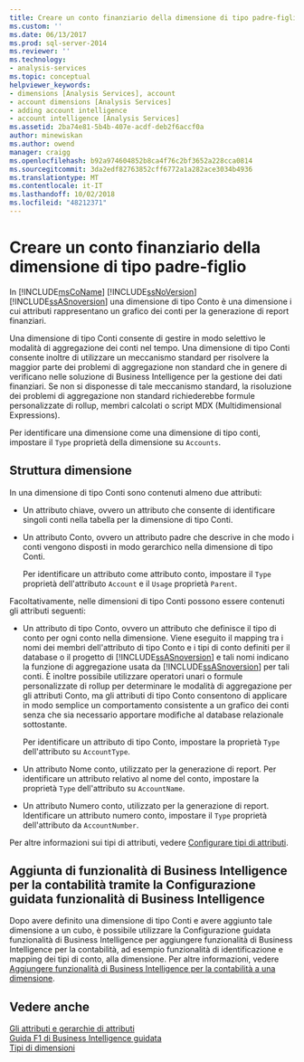 ```yaml
---
title: Creare un conto finanziario della dimensione di tipo padre-figlio | Microsoft Docs
ms.custom: ''
ms.date: 06/13/2017
ms.prod: sql-server-2014
ms.reviewer: ''
ms.technology:
- analysis-services
ms.topic: conceptual
helpviewer_keywords:
- dimensions [Analysis Services], account
- account dimensions [Analysis Services]
- adding account intelligence
- account intelligence [Analysis Services]
ms.assetid: 2ba74e81-5b4b-407e-acdf-deb2f6accf0a
author: minewiskan
ms.author: owend
manager: craigg
ms.openlocfilehash: b92a974604852b8ca4f76c2bf3652a228cca0814
ms.sourcegitcommit: 3da2edf82763852cff6772a1a282ace3034b4936
ms.translationtype: MT
ms.contentlocale: it-IT
ms.lasthandoff: 10/02/2018
ms.locfileid: "48212371"
---
```

# <a name="create-a-finance-account-of-parent-child-type-dimension"></a>Creare un conto finanziario della dimensione di tipo padre-figlio
  In [!INCLUDE[msCoName](../../includes/msconame-md.md)] [!INCLUDE[ssNoVersion](../../includes/ssnoversion-md.md)] [!INCLUDE[ssASnoversion](../../includes/ssasnoversion-md.md)] una dimensione di tipo Conto è una dimensione i cui attributi rappresentano un grafico dei conti per la generazione di report finanziari.  
  
 Una dimensione di tipo Conti consente di gestire in modo selettivo le modalità di aggregazione dei conti nel tempo. Una dimensione di tipo Conti consente inoltre di utilizzare un meccanismo standard per risolvere la maggior parte dei problemi di aggregazione non standard che in genere di verificano nelle soluzione di Business Intelligence per la gestione dei dati finanziari. Se non si disponesse di tale meccanismo standard, la risoluzione dei problemi di aggregazione non standard richiederebbe formule personalizzate di rollup, membri calcolati o script MDX (Multidimensional Expressions).  
  
 Per identificare una dimensione come una dimensione di tipo conti, impostare il `Type` proprietà della dimensione su `Accounts`.  
  
## <a name="dimension-structure"></a>Struttura dimensione  
 In una dimensione di tipo Conti sono contenuti almeno due attributi:  
  
-   Un attributo chiave, ovvero un attributo che consente di identificare singoli conti nella tabella per la dimensione di tipo Conti.  
  
-   Un attributo Conto, ovvero un attributo padre che descrive in che modo i conti vengono disposti in modo gerarchico nella dimensione di tipo Conti.  
  
     Per identificare un attributo come attributo conto, impostare il `Type` proprietà dell'attributo `Account` e il `Usage` proprietà `Parent`.  
  
 Facoltativamente, nelle dimensioni di tipo Conti possono essere contenuti gli attributi seguenti:  
  
-   Un attributo di tipo Conto, ovvero un attributo che definisce il tipo di conto per ogni conto nella dimensione. Viene eseguito il mapping tra i nomi dei membri dell'attributo di tipo Conto e i tipi di conto definiti per il database o il progetto di [!INCLUDE[ssASnoversion](../../includes/ssasnoversion-md.md)] e tali nomi indicano la funzione di aggregazione usata da [!INCLUDE[ssASnoversion](../../includes/ssasnoversion-md.md)] per tali conti. È inoltre possibile utilizzare operatori unari o formule personalizzate di rollup per determinare le modalità di aggregazione per gli attributi Conto, ma gli attributi di tipo Conto consentono di applicare in modo semplice un comportamento consistente a un grafico dei conti senza che sia necessario apportare modifiche al database relazionale sottostante.  
  
     Per identificare un attributo di tipo Conto, impostare la proprietà `Type` dell'attributo su `AccountType`.  
  
-   Un attributo Nome conto, utilizzato per la generazione di report. Per identificare un attributo relativo al nome del conto, impostare la proprietà `Type` dell'attributo su `AccountName`.  
  
-   Un attributo Numero conto, utilizzato per la generazione di report. Identificare un attributo numero conto, impostare il `Type` proprietà dell'attributo da `AccountNumber`.  
  
 Per altre informazioni sui tipi di attributi, vedere [Configurare tipi di attributi](attribute-properties-configure-attribute-types.md).  
  
## <a name="adding-account-intelligence-with-the-business-intelligence-wizard"></a>Aggiunta di funzionalità di Business Intelligence per la contabilità tramite la Configurazione guidata funzionalità di Business Intelligence  
 Dopo avere definito una dimensione di tipo Conti e avere aggiunto tale dimensione a un cubo, è possibile utilizzare la Configurazione guidata funzionalità di Business Intelligence per aggiungere funzionalità di Business Intelligence per la contabilità, ad esempio funzionalità di identificazione e mapping dei tipi di conto, alla dimensione. Per altre informazioni, vedere [Aggiungere funzionalità di Business Intelligence per la contabilità a una dimensione](bi-wizard-add-account-intelligence-to-a-dimension.md).  
  
## <a name="see-also"></a>Vedere anche  
 [Gli attributi e gerarchie di attributi](../multidimensional-models-olap-logical-dimension-objects/attributes-and-attribute-hierarchies.md)   
 [Guida F1 di Business Intelligence guidata](../business-intelligence-wizard-f1-help.md)   
 [Tipi di dimensioni](../multidimensional-models-olap-logical-dimension-objects/database-dimension-properties-types.md)  
  
  
